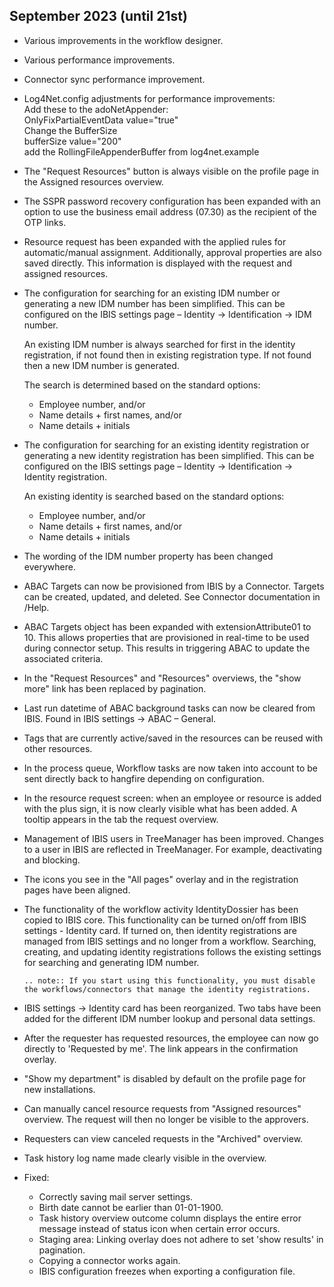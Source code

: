 ## September 2023 (until 21st)

-   Various improvements in the workflow designer.
-   Various performance improvements.
-   Connector sync performance improvement.
-   Log4Net.config adjustments for performance improvements:  
    Add these to the adoNetAppender:  
    OnlyFixPartialEventData value="true"  
    Change the BufferSize  
    bufferSize value="200"  
    add the RollingFileAppenderBuffer from log4net.example
-   The "Request Resources" button is always visible on the profile page
    in the Assigned resources overview.

-   The SSPR password recovery configuration has been expanded with an option to use the business email address (07.30) as the recipient of the OTP links.

-   Resource request has been expanded with the applied rules for automatic/manual assignment. Additionally, approval properties are also saved directly. This information is displayed with the request and assigned resources.

-   The configuration for searching for an existing IDM number or generating a new IDM number has been simplified. This can be configured on the IBIS settings page – Identity \-\> Identification \-\> IDM number.

    An existing IDM number is always searched for first in the identity registration, if not found then in existing registration type. If not found then a new IDM number is generated.

    The search is determined based on the standard options:

    -   Employee number, and\/or
    -   Name details \+ first names, and\/or
    -   Name details \+ initials

-   The configuration for searching for an existing identity
    registration or generating a new identity registration
    has been simplified. This can be configured on the IBIS settings
    page – Identity \-\> Identification \-\> Identity registration.

    An existing identity is searched based on the standard
    options:

    -   Employee number, and/or
    -   Name details + first names, and/or
    -   Name details + initials

-   The wording of the IDM number property has been changed everywhere.

-   ABAC Targets can now be provisioned from IBIS by a Connector. Targets can be created, updated, and deleted. See Connector documentation in \/Help.
-   ABAC Targets object has been expanded with extensionAttribute01 to 10.
    This allows properties that are provisioned in real-time to be used during connector setup. This results in triggering ABAC to update the associated criteria.

-   In the "Request Resources" and "Resources" overviews, the "show more" link has been replaced by pagination.

-   Last run datetime of ABAC background tasks can now be cleared from IBIS. Found in IBIS settings \-\> ABAC – General.

-   Tags that are currently active/saved in the resources can be reused with
    other resources.

-   In the process queue, Workflow tasks are now taken
    into account to be sent directly back to hangfire depending on configuration.

-   In the resource request screen: when an employee or resource
    is added with the plus sign, it is now clearly visible what
    has been added. A tooltip appears in the tab the
    request overview.

-   Management of IBIS users in TreeManager has been improved.
    Changes to a user in IBIS are reflected in TreeManager.
    For example, deactivating and blocking.

-   The icons you see in the "All pages" overlay and in the
    registration pages have been aligned.

-   The functionality of the workflow activity IdentityDossier has been
    copied to IBIS core. This functionality can be turned on\/off from IBIS
    settings \- Identity card. If turned on, then
    identity registrations are managed from IBIS settings
    and no longer from a workflow. Searching, creating, and
    updating identity registrations follows the existing
    settings for searching and generating IDM number.
    
    ```{eval-rst}
    .. note:: If you start using this functionality, you must disable the workflows/connectors that manage the identity registrations.
    ```

-   IBIS settings \-\> Identity card has been reorganized. Two
    tabs have been added for the different IDM number lookup and
    personal data settings.



-   After the requester has requested resources, the employee can now go directly to 'Requested by me'. The link appears in the confirmation overlay.

-   "Show my department" is disabled by default on the profile page for new installations.

-   Can manually cancel resource requests from "Assigned resources" overview. The request will then no longer be visible
    to the approvers.
-   Requesters can view canceled requests in the "Archived" overview.

-   Task history log name made clearly visible in the overview.

- Fixed:
    - Correctly saving mail server settings.
    - Birth date cannot be earlier than 01-01-1900.
    - Task history overview outcome column displays the entire error message instead of status icon when certain error occurs.
    - Staging area: Linking overlay does not adhere to set 'show results' in pagination.
    - Copying a connector works again.
    - IBIS configuration freezes when exporting a configuration file.